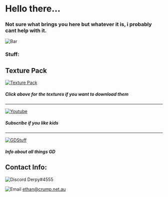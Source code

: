 
# Hello there...

### Not sure what brings you here but whatever it is, i probably cant help with it.

![`Bar`](https://cdn.discordapp.com/attachments/584355797366997002/889006217496772638/4M7IWwP.png)

### Stuff:

## Texture Pack

[![`Texture Pack`](https://cdn.discordapp.com/attachments/584355797366997002/888985681957908521/unknown.png)](https://dxrpy.github.io/Dxrpys-Garbage-Website/texture-pack)
##### Click above for the textures if you want to download them

---

[![`Youtube`](https://cdn.discordapp.com/attachments/584355797366997002/888987316004192286/YouTube-Emblem.png)](https://www.youtube.com/channel/UCnLkWPySSz6XE-Hf0-YV8SA)
##### Subscribe if you like kids

---

[![`GDStuff`](https://cdn.discordapp.com/attachments/584355797366997002/888990335945048114/Geometry_Dash_Logo_1.png)](https://dxrpy.github.io/Dxrpys-Garbage-Website/geometry-dash)
##### Info about all things GD













## Contact Info:
![`Discord`](https://cdn.discordapp.com/attachments/584355797366997002/888983547581431869/discord_logo-freelogovectors.net_-400x400.png)      Derpy#4555


![`Email`](https://cdn.discordapp.com/attachments/584355797366997002/888984411813609482/8fc37b74b608a622588fbaa361485f32.png)     ethan@crump.net.au

